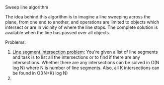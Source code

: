 Sweep line algorithm

The idea behind this algorithm is to imagine a line sweeping across the plane, from one end to another, and operations are limited to objects which intersect or are in vicinity of where the line stops. The complete solution is available when the line has passed over all objects.

Problems:

1. [Line segment intersection problem](https://en.wikipedia.org/wiki/Line_segment_intersection): You're given a list of line segments and task is to list all the intersections or to find if there are any intersections. Whether there are any intersections can be solved in O(N log N) where N is number of line segments. Also, all K intersections can be found in O((N+K) log N)
2. 
